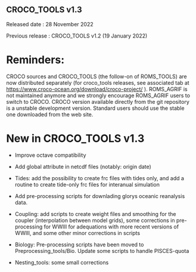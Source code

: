 CROCO_TOOLS v1.3
----------------
Released date : 28 November 2022

Previous release : CROCO_TOOLS v1.2 (19 January 2022)

Reminders:
==========
CROCO sources and CROCO_TOOLS (the follow-on of ROMS_TOOLS) are now distributed separately (for croco_tools releases, see associated tab at  https://www.croco-ocean.org/download/croco-project/ ). ROMS_AGRIF  is not maintained anymore and we strongly encourage ROMS_AGRIF users to switch  to CROCO. CROCO version available directly from the git repository is a unstable development  version. Standard users should use the stable one downloaded from the web site.

# New in CROCO_TOOLS v1.3

* Improve octave compatibility

* Add global attribute in netcdf files (notably: origin date)

* Tides: add the possibility to create frc files with tides only, and add a routine to create tide-only frc files for interanual simulation

* Add pre-processing scripts for downlading glorys oceanic reanalysis data.

* Coupling: add scripts to create weight files and smoothing for the coupler (interpolation between model grids), some corrections in pre-processing for WWIII for adequations with more recent versions of WWIII, and some other minor corrections in scripts

* Biology: Pre-processing scripts have been moved to Preprocessing_tools/Bio. Update some scripts to handle PISCES-quota

* Nesting_tools: some small corrections


